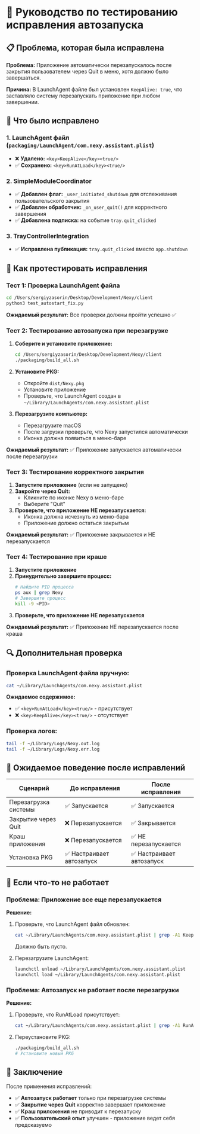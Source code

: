 # 🧪 Руководство по тестированию исправления автозапуска

## 📋 Проблема, которая была исправлена

**Проблема:** Приложение автоматически перезапускалось после закрытия пользователем через Quit в меню, хотя должно было завершаться.

**Причина:** В LaunchAgent файле был установлен `KeepAlive: true`, что заставляло систему перезапускать приложение при любом завершении.

## 🔧 Что было исправлено

### 1. LaunchAgent файл (`packaging/LaunchAgent/com.nexy.assistant.plist`)
- ❌ **Удалено:** `<key>KeepAlive</key><true/>`
- ✅ **Сохранено:** `<key>RunAtLoad</key><true/>`

### 2. SimpleModuleCoordinator
- ✅ **Добавлен флаг:** `_user_initiated_shutdown` для отслеживания пользовательского закрытия
- ✅ **Добавлен обработчик:** `_on_user_quit()` для корректного завершения
- ✅ **Добавлена подписка:** на событие `tray.quit_clicked`

### 3. TrayControllerIntegration
- ✅ **Исправлена публикация:** `tray.quit_clicked` вместо `app.shutdown`

## 🧪 Как протестировать исправления

### Тест 1: Проверка LaunchAgent файла
```bash
cd /Users/sergiyzasorin/Desktop/Development/Nexy/client
python3 test_autostart_fix.py
```
**Ожидаемый результат:** Все проверки должны пройти успешно ✅

### Тест 2: Тестирование автозапуска при перезагрузке
1. **Соберите и установите приложение:**
   ```bash
   cd /Users/sergiyzasorin/Desktop/Development/Nexy/client
   ./packaging/build_all.sh
   ```

2. **Установите PKG:**
   - Откройте `dist/Nexy.pkg`
   - Установите приложение
   - Проверьте, что LaunchAgent создан в `~/Library/LaunchAgents/com.nexy.assistant.plist`

3. **Перезагрузите компьютер:**
   - Перезагрузите macOS
   - После загрузки проверьте, что Nexy запустился автоматически
   - Иконка должна появиться в меню-баре

**Ожидаемый результат:** ✅ Приложение запускается автоматически после перезагрузки

### Тест 3: Тестирование корректного закрытия
1. **Запустите приложение** (если не запущено)
2. **Закройте через Quit:**
   - Кликните по иконке Nexy в меню-баре
   - Выберите "Quit"
3. **Проверьте, что приложение НЕ перезапускается:**
   - Иконка должна исчезнуть из меню-бара
   - Приложение должно остаться закрытым

**Ожидаемый результат:** ✅ Приложение закрывается и НЕ перезапускается

### Тест 4: Тестирование при краше
1. **Запустите приложение**
2. **Принудительно завершите процесс:**
   ```bash
   # Найдите PID процесса
   ps aux | grep Nexy
   # Завершите процесс
   kill -9 <PID>
   ```
3. **Проверьте, что приложение НЕ перезапускается**

**Ожидаемый результат:** ✅ Приложение НЕ перезапускается после краша

## 🔍 Дополнительная проверка

### Проверка LaunchAgent файла вручную:
```bash
cat ~/Library/LaunchAgents/com.nexy.assistant.plist
```

**Ожидаемое содержимое:**
- ✅ `<key>RunAtLoad</key><true/>` - присутствует
- ❌ `<key>KeepAlive</key><true/>` - отсутствует

### Проверка логов:
```bash
tail -f ~/Library/Logs/Nexy.out.log
tail -f ~/Library/Logs/Nexy.err.log
```

## 🎯 Ожидаемое поведение после исправлений

| Сценарий | До исправления | После исправления |
|----------|----------------|-------------------|
| Перезагрузка системы | ✅ Запускается | ✅ Запускается |
| Закрытие через Quit | ❌ Перезапускается | ✅ Закрывается |
| Краш приложения | ❌ Перезапускается | ✅ НЕ перезапускается |
| Установка PKG | ✅ Настраивает автозапуск | ✅ Настраивает автозапуск |

## 🚨 Если что-то не работает

### Проблема: Приложение все еще перезапускается
**Решение:**
1. Проверьте, что LaunchAgent файл обновлен:
   ```bash
   cat ~/Library/LaunchAgents/com.nexy.assistant.plist | grep -A1 KeepAlive
   ```
   Должно быть пусто.

2. Перезагрузите LaunchAgent:
   ```bash
   launchctl unload ~/Library/LaunchAgents/com.nexy.assistant.plist
   launchctl load ~/Library/LaunchAgents/com.nexy.assistant.plist
   ```

### Проблема: Автозапуск не работает после перезагрузки
**Решение:**
1. Проверьте, что RunAtLoad присутствует:
   ```bash
   cat ~/Library/LaunchAgents/com.nexy.assistant.plist | grep -A1 RunAtLoad
   ```

2. Переустановите PKG:
   ```bash
   ./packaging/build_all.sh
   # Установите новый PKG
   ```

## 📝 Заключение

После применения исправлений:
- ✅ **Автозапуск работает** только при перезагрузке системы
- ✅ **Закрытие через Quit** корректно завершает приложение
- ✅ **Краш приложения** не приводит к перезапуску
- ✅ **Пользовательский опыт** улучшен - приложение ведет себя предсказуемо
